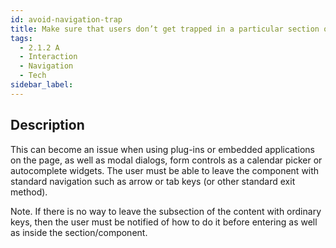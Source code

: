 ```yaml
---
id: avoid-navigation-trap
title: Make sure that users don’t get trapped in a particular section of the page or in a component while navigating with a keyboard
tags:
  - 2.1.2 A
  - Interaction
  - Navigation
  - Tech
sidebar_label:
---
```


## Description

This can become an issue when using plug-ins or embedded applications on the page, as well as modal dialogs, form controls as a calendar picker or autocomplete widgets. The user must be able to leave the component with standard navigation such as arrow or tab keys (or other standard exit method). 

Note. If there is no way to leave the subsection of the content with ordinary keys, then the user must be notified of how to do it before entering as well as inside the section/component.  

